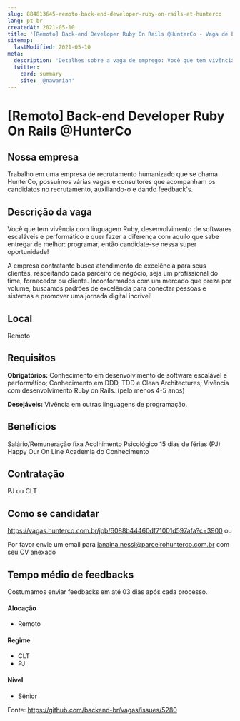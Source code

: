 ```yaml
---
slug: 884813645-remoto-back-end-developer-ruby-on-rails-at-hunterco
lang: pt-br
createdAt: 2021-05-10
title: '[Remoto] Back-end Developer Ruby On Rails @HunterCo - Vaga de Emprego'
sitemap:
  lastModified: 2021-05-10
meta:
  description: 'Detalhes sobre a vaga de emprego: Você que tem vivência com linguagem Ruby, desenvolvimento de softwares escaláveis e performático e quer fazer a diferença com aquilo que sabe entregar de melhor: programar, então candidate-se nessa super oportunidade! A empresa contratante busca atendimento de excelência para seus clientes, respeitando cada parceiro de negócio, seja um profissional do time, fornecedor ou cliente. Inconformados com um mercado que preza por volume, buscamos padrões de excelência para conectar pessoas e sistemas e promover uma jornada digital incrível!'
  twitter:
    card: summary
    site: '@nawarian'
---
```


# [Remoto] Back-end Developer Ruby On Rails @HunterCo

## Nossa empresa

Trabalho em uma empresa de recrutamento humanizado que se chama HunterCo, possuímos várias vagas e consultores que acompanham os candidatos no recrutamento, auxiliando-o e dando feedback's.

## Descrição da vaga

Você que tem vivência com linguagem Ruby, desenvolvimento de softwares escaláveis e performático e quer fazer a diferença com aquilo que sabe entregar de melhor: programar, então candidate-se nessa super oportunidade!

A empresa contratante busca atendimento de excelência para seus clientes, respeitando cada parceiro de negócio, seja um profissional do time, fornecedor ou cliente.
Inconformados com um mercado que preza por volume, buscamos padrões de excelência para conectar pessoas e sistemas e promover uma jornada digital incrível!

## Local

Remoto

## Requisitos

**Obrigatórios:**
Conhecimento em desenvolvimento de software escalável e performático;
Conhecimento em DDD, TDD e Clean Architectures;
Vivência com desenvolvimento Ruby on Rails. (pelo menos 4-5 anos)

**Desejáveis:**
Vivência em outras linguagens de programação.

## Benefícios

Salário/Remuneração fixa
Acolhimento Psicológico
15 dias de férias (PJ)
Happy Our On Line
Academia do Conhecimento

## Contratação

PJ ou CLT

## Como se candidatar

https://vagas.hunterco.com.br/job/6088b44460df71001d597afa?c=3900 ou

Por favor envie um email para janaina.nessi@parceirohunterco.com.br com seu CV anexado 

## Tempo médio de feedbacks

Costumamos enviar feedbacks em até 03 dias após cada processo.

#### Alocação
- Remoto

#### Regime
- CLT
- PJ

#### Nível
- Sênior





Fonte: https://github.com/backend-br/vagas/issues/5280